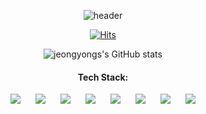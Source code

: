 <div align="center">
  
![header](https://capsule-render.vercel.app/api?type=waving&color=auto&height=200&section=header&text=Hi,%20there.&fontSize=50&fontAlignY=34&desc=I'm%20Jeongyong%20Lee&descSize=15&descAlignY=50)
  
[![Hits](https://hits.seeyoufarm.com/api/count/incr/badge.svg?url=https%3A%2F%2Fgithub.com%2Fjeongyongs%2Fhit-counter&count_bg=%2379C83D&title_bg=%23555555&icon=&icon_color=%23E7E7E7&title=hits&edge_flat=true)](https://hits.seeyoufarm.com)
  
![jeongyongs's GitHub stats](https://github-readme-stats.vercel.app/api?username=jeongyongs&hide=stars,prs&border_radius=0&hide_border=true&hide_title=true)
  
#### Tech Stack:
  
<img src="https://img.shields.io/badge/Java-3776AB?style=for-the-badge&logo=Java&logoColor=white" style="height : auto; margin-left : 10px; margin-right : 10px;"/> <img src="https://img.shields.io/badge/Python-3776AB?style=for-the-badge&logo=Python&logoColor=white" style="height : auto; margin-left : 10px; margin-right : 10px;"/> <img src="https://img.shields.io/badge/C-A8B9CC?style=for-the-badge&logo=C&logoColor=black" style="height : auto; margin-left : 10px; margin-right : 10px;"/> <img src="https://img.shields.io/badge/Linux-FCC624?style=for-the-badge&logo=Linux&logoColor=black" style="height : auto; margin-left : 10px; margin-right : 10px;"/> <img src="https://img.shields.io/badge/HTML5-E34F26?style=for-the-badge&logo=HTML5&logoColor=white" style="height : auto; margin-left : 10px; margin-right : 10px;"/> <img src="https://img.shields.io/badge/CSS3-1572B6?style=for-the-badge&logo=CSS3&logoColor=white" style="height : auto; margin-left : 10px; margin-right : 10px;"/> <img src="https://img.shields.io/badge/JavaScript-F7DF1E?style=for-the-badge&logo=JavaScript&logoColor=black" style="height : auto; margin-left : 10px; margin-right : 10px;"/> <img src="https://img.shields.io/badge/Unity-FFFFFF?style=for-the-badge&logo=Unity&logoColor=black" style="height : auto; margin-left : 10px; margin-right : 10px;"/>
  
</div>
